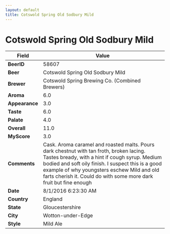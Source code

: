 ```yaml
---
layout: default
title: Cotswold Spring Old Sodbury Mild
---
```


# Cotswold Spring Old Sodbury Mild

| Field         | Value     |
|---------------|-----------|
| **BeerID** | 58607 |
| **Beer** | Cotswold Spring Old Sodbury Mild |
| **Brewer** | Cotswold Spring Brewing Co. (Combined Brewers) |
| **Aroma** | 6.0 |
| **Appearance** | 3.0 |
| **Taste** | 6.0 |
| **Palate** | 4.0 |
| **Overall** | 11.0 |
| **MyScore** | 3.0 |
| **Comments** | Cask. Aroma caramel and roasted malts. Pours dark chestnut with tan froth, broken lacing. Tastes bready, with a hint if cough syrup. Medium bodied and soft oily finish. I suspect this is a good example of why youngsters eschew Mild and old farts cherish it. Could do with some more dark fruit but fine enough  |
| **Date** | 8/1/2016 6:23:30 AM |
| **Country** | England |
| **State** | Gloucestershire |
| **City** | Wotton-under-Edge |
| **Style** | Mild Ale |
